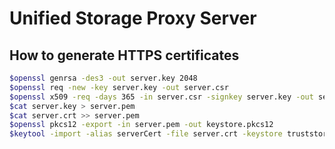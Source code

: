 # Unified Storage Proxy Server

## How to generate HTTPS certificates

```bash
$openssl genrsa -des3 -out server.key 2048
$openssl req -new -key server.key -out server.csr
$openssl x509 -req -days 365 -in server.csr -signkey server.key -out server.crt
$cat server.key > server.pem
$cat server.crt >> server.pem
$openssl pkcs12 -export -in server.pem -out keystore.pkcs12
$keytool -import -alias serverCert -file server.crt -keystore truststore_client
```
